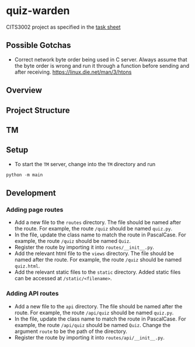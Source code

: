# quiz-warden

CITS3002 project as specified in the [task sheet](https://teaching.csse.uwa.edu.au/units/CITS3002/project/)

## Possible Gotchas

- Correct network byte order being used in C server. Always assume that the byte order is wrong and run it through a function before sending and after receiving. https://linux.die.net/man/3/htons

## Overview

## Project Structure

## TM

## Setup

- To start the `TM` server, change into the `TM` directory and run

```py
python -m main
```

## Development

### Adding page routes

- Add a new file to the `routes` directory. The file should be named after the route. For example, the route `/quiz` should be named `quiz.py`.
- In the file, update the class name to match the route in PascalCase. For example, the route `/quiz` should be named `Quiz`.
- Register the route by importing it into `routes/__init__.py`.
- Add the relevant html file to the `views` directory. The file should be named after the route. For example, the route `/quiz` should be named `quiz.html`.
- Add the relevant static files to the `static` directory. Added static files can be accessed at `/static/<filename>`.

### Adding API routes

- Add a new file to the `api` directory. The file should be named after the route. For example, the route `/api/quiz` should be named `quiz.py`.
- In the file, update the class name to match the route in PascalCase. For example, the route `/api/quiz` should be named `Quiz`. Change the argument `route` to be the path of the directory.
- Register the route by importing it into `routes/api/__init__.py`.
